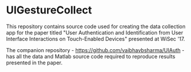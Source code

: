 # UIGestureCollect

This repository contains source code used for creating the data collection app for the paper titled "User Authentication and Identification from User Interface Interactions on Touch-Enabled Devices" presented at WiSec '17. 

The companion repository - https://github.com/vaibhavbsharma/UIAuth - has all the data and Matlab source code required to reproduce results presented in the paper.
